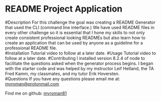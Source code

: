 # README Project Application

#Description
For this challenge the goal was creating a README Generator that used the CLI (command line interface.)  We have used README files in every other challenge so it is essential that I hone my skills to not only create consistent professional looking READMEs but also learn how to create an application that can be used by anyone as a guideline for a professional README file.  
#Installation
Tutorial video to follow at a later date.
#Usage
Tutorial video to follow at a later date.
#Contributing
I installed version 8.2.4 of node to facilitate the questions asked when the generator process begins.  I began with the starter code and was helped by my instructor Leif Hetland, the TA Fred Kamm, my classmates, and my tutor Erik Hoversten.  
#Questions
If you have any questions please email me at: myroman@protonmail.com

Find me on github: [myroman81](https://github.com/myroman81)